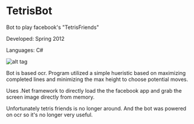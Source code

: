 TetrisBot
=========
Bot to play facebook's "TetrisFriends"

Developed: Spring 2012

Languages: C#

![alt tag](http://i.imgur.com/fWSWtYM.jpg)



Bot is based ocr. Program utilized a simple hueristic based on maximizing completed lines and minimizing the max height to choose potential moves. 

Uses .Net framework to directly load the the facebook app and grab the screen image directly from memory.

Unfortunately tetris friends is no longer around. And the bot was powered on ocr so it's no longer very useful.
